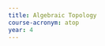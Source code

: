 ```yaml
---
title: Algebraic Topology
course-acronym: atop
year: 4
---
```


<!-- Remove this comment and add a summary! -->

<!-- **Main topics**: -->
